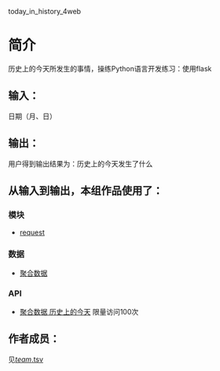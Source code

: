 
today_in_history_4web


		
# 简介 
历史上的今天所发生的事情，操练Python语言开发练习：使用flask


		

## 输入：
日期（月、日）
## 输出：
用户得到输出结果为：历史上的今天发生了什么
## 从输入到输出，本组作品使用了：
### 模块
* [request](http://www.python-requests.org/en/master/)     

### 数据
* [聚合数据](https://www.juhe.cn/)




### API
* [聚合数据 历史上的今天](http://api.juheapi.com/japi/toh?key=4bc027ace0535ecf7e935870a1b9deef&v=1.0&month=11&day=1) 限量访问100次

## 作者成员：
见[_team_.tsv](https://github.com/kkrrystal2/nfu_newmedia_python/blob/master/_team_.tsv)

